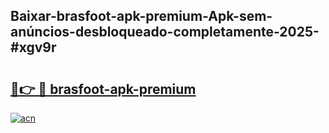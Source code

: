 ## Baixar-brasfoot-apk-premium-Apk-sem-anúncios-desbloqueado-completamente-2025-#xgv9r

# <h2><a href="https://ainizakaria.my?title=brasfoot-apk-premium&ref=22M">🔗👉 🔴 brasfoot-apk-premium</a></h2>

[![acn](https://github.com/user-attachments/assets/0f9c940e-d8b0-45ae-aac7-cd30a18b3e1c)](https://ainizakaria.my?title=brasfoot-apk-premium&ref=22M)

